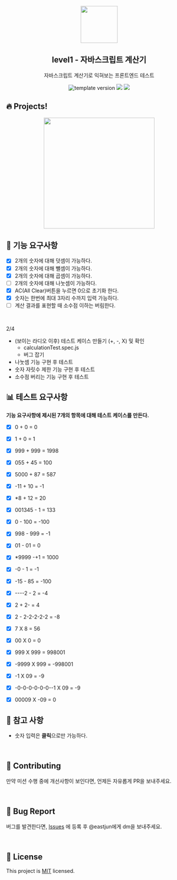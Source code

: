 <p align="middle" >
  <img width="100px;" src="https://github.com/woowacourse/javascript-calculator/blob/main/src/images/calculator.png?raw=true"/>
</p>
<h2 align="middle">level1 - 자바스크립트 계산기</h2>
<p align="middle">자바스크립트 계산기로 익혀보는 프론트엔드 테스트</p>
<p align="middle">
<img src="https://img.shields.io/badge/version-1.0.0-blue?style=flat-square" alt="template version"/>
<img src="https://img.shields.io/badge/language-html-blue.svg?style=flat-square"/>
<a href="https://github.com/daybrush/moveable/blob/master/LICENSE" target="_blank">
  <img src="https://img.shields.io/github/license/daybrush/moveable.svg?style=flat-square&label=license&color=08CE5D"/>
  </a>
</p>

## 🔥 Projects!

<p align="middle">
  <img width="300" src="https://techcourse-storage.s3.ap-northeast-2.amazonaws.com/805329299a1a43c4850c410a545caf24">
</p>

## 🎯 기능 요구사항

- [x] 2개의 숫자에 대해 덧셈이 가능하다.
- [x] 2개의 숫자에 대해 뺄셈이 가능하다.
- [x] 2개의 숫자에 대해 곱셈이 가능하다.
- [ ] 2개의 숫자에 대해 나눗셈이 가능하다.
- [x] AC(All Clear)버튼을 누르면 0으로 초기화 한다.
- [x] 숫자는 한번에 최대 3자리 수까지 입력 가능하다.
- [ ] 계산 결과를 표현할 때 소수점 이하는 버림한다.

<br/>

2/4

- (보이는 라디오 이후) 테스트 케이스 만들기 (+, -, X) 및 확인
  - calculationTest.spec.js
  - 버그 잡기
- 나눗셈 기능 구현 후 테스트
- 숫자 자릿수 제한 기능 구현 후 테스트
- 소수점 버리는 기능 구현 후 테스트

## 📊 테스트 요구사항

**기능 요구사항에 제시된 7개의 항목에 대해 테스트 케이스를 만든다.**

- [x] 0 + 0 = 0
- [x] 1 + 0 = 1
- [x] 999 + 999 = 1998
- [x] 055 + 45 = 100
- [x] 5000 + 87 = 587
- [x] -11 + 10 = -1
- [x] \*8 + 12 = 20

- [x] 001345 - 1 = 133
- [x] 0 - 100 = -100
- [x] 998 - 999 = -1
- [x] 01 - 01 = 0
- [x] \*9999 -+1 = 1000
- [x] -0 - 1 = -1
- [x] -15 - 85 = -100
- [x] ----2 - 2 = -4
- [x] 2 + 2- = 4
- [x] 2 - 2-2-2-2-2 = -8

- [x] 7 X 8 = 56
- [x] 00 X 0 = 0
- [x] 999 X 999 = 998001
- [x] -9999 X 999 = -998001
- [x] -1 X 09 = -9
- [x] -0-0-0-0-0-0--1 X 09 = -9
- [x] 00009 X -09 = 0
      <br/>

## 📄 참고 사항

- 숫자 입력은 **클릭**으로만 가능하다.

<br/>

## 👏 Contributing

만약 미션 수행 중에 개선사항이 보인다면, 언제든 자유롭게 PR을 보내주세요.

<br/>

## 🐞 Bug Report

버그를 발견한다면, [Issues](https://github.com/woowacourse/javascript-calculator/issues) 에 등록 후 @eastjun에게 dm을 보내주세요.

<br/>

## 📝 License

This project is [MIT](https://github.com/woowacourse/javascript-calculator/blob/master/LICENSE) licensed.
